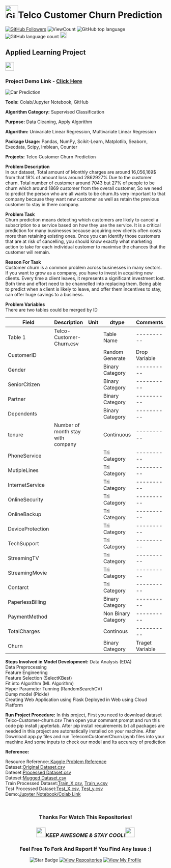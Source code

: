 # <a href="https://github.com/bdfd"><img height=40 src="https://cdn.jsdelivr.net/gh/bdfd/Personal_Image_Repo/4.Stamp/BDFD_Stamp.png" alt="GitHub Followers" /></a>Telco Customer Churn Prediction

<a href="https://github.com/bdfd"><img src="https://img.shields.io/github/followers/bdfd?label=Follow%20Me&logo=github" alt="GitHub Followers" /></a>
![ViewCount](https://views.whatilearened.today/views/github/bdfd/Section6.Project02-Tele_Customer_Churning_Prediction.svg?cache=remove)
![GitHub top language](https://img.shields.io/github/languages/top/bdfd/Section6.Project02-Tele_Customer_Churning_Prediction?style=flat)
![GitHub language count](https://img.shields.io/github/languages/count/bdfd/Section6.Project02-Tele_Customer_Churning_Prediction?style=flat)
<img height=20 src="https://cdn.jsdelivr.net/gh/bdfd/Personal_Image_Repo/7.Color-Icon/Status/Finish.svg" alt="bdfd" />

## Applied Learning Project

<img height="27" src="https://img.shields.io/badge/Prediction using Supervised ML -Level  Intermediate-blue.svg?&style=for-the-badge&logo=TheSparksFoundation&logoColor=red" />

### Project Demo Link - [Click Here](https://zero602-tele-customer-churn.onrender.com)

![Car Prediction](https://cdn.jsdelivr.net/gh/bdfd/Section6.Project02-Telco_Customer_Churning_Prediction/predict/static/images/Customer_Churn.png)

**Tools:** Colab/Jupyter Notebook, GitHub

**Algorithm Category:** Supervised Classification

**Purpose:** Data Cleaning, Apply Algorithm

**Algorithm:** Univariate Linear Regression, Multivariate Linear Regression

**Package Usage:** Pandas, NumPy, Scikit-Learn, Matplotlib, Seaborn, Execdata, Scipy, Imblean, Counter

**Projects:** Telco Customer Churn Prediction

**Problem Description**  
In our dataset, Total amount of Monthly charges are around 16,056,169$ from that 18% of amount loss around 2862927% Due to the customer churn.
Total number of customer around 7043 but 27% of people to be churn which around 1869 customer from the overall customer,
So we need to predict the person who are all wants to be churn.Its very important to that company because they want new customer as well as retain the previous customer to stay in there company.

**Problem Task**  
Churn prediction means detecting which customers are likely to cancel a subscription to a service based on how they use the service. It is a critical prediction for many businesses because acquiring new clients often costs more than retaining existing ones. Once you can identify those customers that are at risk of cancelling, you should know exactly what marketing action to take for each individual customer to maximise the chances that the customer will remain.

**Reason For Task**  
Customer churn is a common problem across businesses in many sectors. If you want to grow as a company, you have to invest in acquiring new clients. Every time a client leaves, it represents a significant investment lost. Both time and effort need to be channelled into replacing them. Being able to predict when a client is likely to leave, and offer them incentives to stay, can offer huge savings to a business.

**Problem Variables**  
There are two tables could be merged by ID

| Field            | Description                       | Unit | dtype               | Comments        |
| ---------------- | --------------------------------- | ---- | ------------------- | --------------- |
| Table 1          | Telco-Customer-Churn.csv          |      | Table Name          | ----------      |
| CustomerID       |                                   |      | Random Generate     | Drop Variable   |
| Gender           |                                   |      | Binary Category     | ----------      |
| SeniorCitizen    |                                   |      | Binary Category     | ----------      |
| Partner          |                                   |      | Binary Category     | ----------      |
| Dependents       |                                   |      | Binary Category     | ----------      |
| tenure           | Number of month stay with company |      | Continuous          | ----------      |
| PhoneService     |                                   |      | Tri Category        | ----------      |
| MutipleLines     |                                   |      | Tri Category        | ----------      |
| InternetService  |                                   |      | Tri Category        | ----------      |
| OnlineSecurity   |                                   |      | Tri Category        | ----------      |
| OnlineBackup     |                                   |      | Tri Category        | ----------      |
| DeviceProtection |                                   |      | Tri Category        | ----------      |
| TechSupport      |                                   |      | Tri Category        | ----------      |
| StreamingTV      |                                   |      | Tri Category        | ----------      |
| StreamingMovie   |                                   |      | Tri Category        | ----------      |
| Contarct         |                                   |      | Tri Category        | ----------      |
| PaperlessBilling |                                   |      | Binary Category     | ----------      |
| PaymentMethod    |                                   |      | Non Binary Category | ----------      |
| TotalCharges     |                                   |      | Continous           | ----------      |
| Churn            |                                   |      | Binary Category     | Traget Variable |

**Steps Involved in Model Development:**
Data Analysis (EDA)  
Data Preprocessing  
Feature Engineering  
Feature Selection (SelectKBest)  
Fit into Algorithm (ML Algorithm)  
Hyper Parameter Tunning (RandomSearchCV)  
Dump model (Pickle)  
Creating Web Application using Flask
Deployed in Web using Cloud Platform

**Run Project Procedure:**
In this project, First you need to download dataset Telco-Customer-churn.csv Then open your commant prompt and run this code pip install jupyterlab. After pip install requirements.txt all packages are needed in this project are automatically installed on your machine. After Download app.py files and run TelecomCustomerChurn.ipynb files into your machine And some inputs to check our model and Its accuracy of prediction

**Reference:**

<!-- Github Reference:<a href="https://github.com/satz2000/End-to-end-project---Customer-churn"><Resource Name-Github> Github Repository</a>   -->

Resource Reference:<a href="https://www.kaggle.com/datasets/blastchar/telco-customer-churn/"><Resource Name-Kaggle> Kaggle Problem Reference</a>  
Dateset:<a href="https://github.com/bdfd/Section6.Project02-Telco_Customer_Churning_Prediction/blob/main/1.0%20dataset/S602_Original_Dataset.csv">Original Dataset.csv</a>  
Dateset:<a href="https://github.com/bdfd/Section6.Project02-Telco_Customer_Churning_Prediction/blob/main/1.0%20dataset/S602_Preprocessed_Data.csv">Processed Dataset.csv</a>  
Dateset:<a href="https://github.com/bdfd/Section6.Project02-Telco_Customer_Churning_Prediction/blob/main/1.0%20dataset/S602_Munged_Data.csv">Mugged Dataset.csv</a>  
Train Processed Dataset:<a href="https://github.com/bdfd/Section6.Project02-Telco_Customer_Churning_Prediction/blob/main/1.0%20dataset/S602_X_train.csv">Train_X.csv</a>,
<a href="https://github.com/bdfd/Section6.Project02-Telco_Customer_Churning_Prediction/blob/main/1.0%20dataset/S602_y_train.csv">Train_y.csv</a>  
Test Processed Dataset:<a href="https://github.com/bdfd/Section6.Project02-Telco_Customer_Churning_Prediction/blob/main/1.0%20dataset/S602_X_test.csv">Test_X.csv</a>,
<a href="https://github.com/bdfd/Section6.Project02-Telco_Customer_Churning_Prediction/blob/main/1.0%20dataset/S602_y_test.csv">Test_y.csv</a>  
Demo:<a href="https://github.com/bdfd/Section6.Project02-Telco_Customer_Churning_Prediction/blob/main/2.0%20colab/0602-Preprocessed.ipynb">Jupyter Notebook/Colab Link</a>

<!-- Visualization:<a href="https://github.com/bdfd/Section6.Project04_Customer_Segmentation/blob/main/display%20demo/Clustering_Bivariate.png">Train Result</a>,<a href="https://github.com/bdfd/Portfolio_Project_10-Salary_Prediction/blob/main/display%20demo/test%20result.png">Test Result</a> -->
<br>

<div align="center">

### Thanks For Watch This Repositories!

### <img src="https://media.giphy.com/media/WUlplcMpOCEmTGBtBW/giphy.gif" width="30"><i>KEEP AWESOME & STAY COOL!</i><img src="https://media.giphy.com/media/WUlplcMpOCEmTGBtBW/giphy.gif" width="30">

### Feel Free To Fork And Report If You Find Any Issue :)

![Star Badge](https://img.shields.io/static/v1?label=%F0%9F%8C%9F&message=If%20Useful&style=style=flat&color=BC4E99)
[![View Repositories](https://img.shields.io/badge/View-My_Repositories-blue?logo=GitHub)](https://github.com/bdfd?tab=repositories)
[![View My Profile](https://img.shields.io/badge/View-My_Profile-green?logo=GitHub)](https://github.com/bdfd)

</div>
